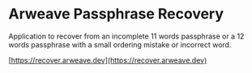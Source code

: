 # Arweave Passphrase Recovery

Application to recover from an incomplete 11 words passphrase or a 12 words passphrase with a small ordering mistake or incorrect word.

[https://recover.arweave.dev](https://recover.arweave.dev)
